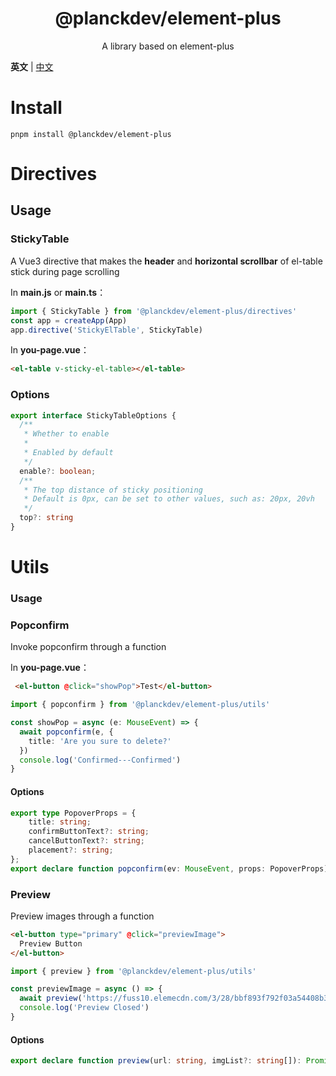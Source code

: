 <h1 align="center">@planckdev/element-plus</h1>

<p align="center">
A library based on element-plus
</p>

**英文** | [中文](https://github.com/Planck-Ho/planck-dev/tree/main/packages/element-plus/README.zh-CN.md)

# Install
```base
pnpm install @planckdev/element-plus
```

# Directives
## Usage
### StickyTable
A Vue3 directive that makes the **header** and **horizontal scrollbar** of el-table stick during page scrolling

In **main.js** or **main.ts**：
```javascript
import { StickyTable } from '@planckdev/element-plus/directives'
const app = createApp(App)
app.directive('StickyElTable', StickyTable)
```
In **you-page.vue**：
```html
<el-table v-sticky-el-table></el-table>
```
### Options
```typescript
export interface StickyTableOptions {
  /**
   * Whether to enable
   * 
   * Enabled by default
   */
  enable?: boolean;
  /**
   * The top distance of sticky positioning
   * Default is 0px, can be set to other values, such as: 20px, 20vh
   */
  top?: string
}
```
# Utils
### Usage
### Popconfirm
Invoke popconfirm through a function

In **you-page.vue**：
```html
 <el-button @click="showPop">Test</el-button>
```
```typescript
import { popconfirm } from '@planckdev/element-plus/utils'

const showPop = async (e: MouseEvent) => {
  await popconfirm(e, {
    title: 'Are you sure to delete?'
  })
  console.log('Confirmed---Confirmed')
}
```
#### Options
```typescript
export type PopoverProps = {
    title: string;
    confirmButtonText?: string;
    cancelButtonText?: string;
    placement?: string;
};
export declare function popconfirm(ev: MouseEvent, props: PopoverProps): Promise<void>;
```

### Preview
Preview images through a function
```html
<el-button type="primary" @click="previewImage">
  Preview Button
</el-button>
```
```typescript
import { preview } from '@planckdev/element-plus/utils'

const previewImage = async () => {
  await preview('https://fuss10.elemecdn.com/3/28/bbf893f792f03a54408b3b7a7ebf0jpeg.jpeg')
  console.log('Preview Closed')
}
```
#### Options
```typescript
export declare function preview(url: string, imgList?: string[]): Promise<void>;
```